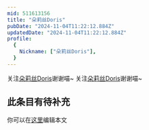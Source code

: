 ```yaml
---
mid: 511613156
title: "朵莉丝Doris"
pubDate: "2024-11-04T11:22:12.884Z"
updatedDate: "2024-11-04T11:22:12.884Z"
profile:
  {
    Nickname: ["朵莉丝Doris"],
  }
---
```


关注[朵莉丝Doris](https://space.bilibili.com/511613156)谢谢喵~ 关注[朵莉丝Doris](https://space.bilibili.com/511613156)谢谢喵~

## 此条目有待补充
你可以在[这里](https://github.com/Yuhanawa/VTuber.ICU-Content/edit/master/v/朵莉丝Doris/index.md)编辑本文
